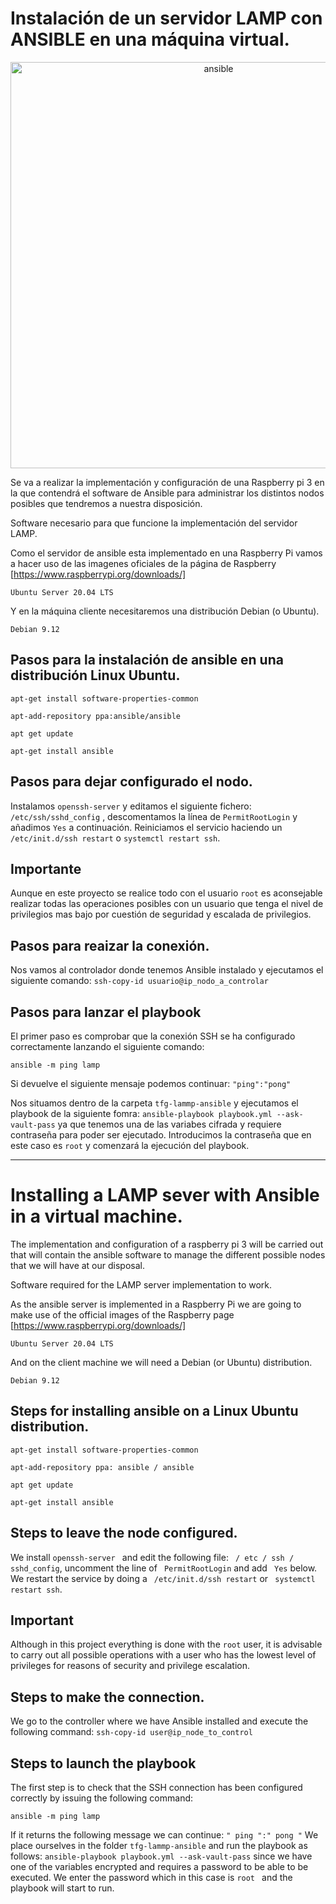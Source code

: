# Instalación de un servidor LAMP con ANSIBLE en una máquina virtual.

<p align="center">
  <img src="https://prezigram-assets.prezi.com/25f8f05f9bc162b1314d168cc6ba516c88b5b96b775380369cd7f61a70dbc55a122936abe711b0d796ba1b7c672ebc50e8faafe8fa44b90014f2829ed5d9886f" alt="ansible" width="650"/>
</p>

Se va a realizar la implementación y configuración de una Raspberry pi 3 en la que contendrá el software de Ansible para administrar los distintos nodos posibles que tendremos a nuestra disposición.


Software necesario para que funcione la implementación del servidor LAMP.

Como el servidor de ansible esta implementado en una Raspberry Pi vamos a hacer uso de las imagenes oficiales de la página de Raspberry [https://www.raspberrypi.org/downloads/]

```
Ubuntu Server 20.04 LTS 
```
Y en la máquina cliente necesitaremos una distribución Debian (o Ubuntu).

```
Debian 9.12
```
## Pasos para la instalación de ansible en una distribución Linux Ubuntu.

```
apt-get install software-properties-common
```
```
apt-add-repository ppa:ansible/ansible
```
```
apt get update
```
```
apt-get install ansible
```
## Pasos para dejar configurado el nodo.
Instalamos ```openssh-server``` y editamos el siguiente fichero: ```/etc/ssh/sshd_config``` , descomentamos la línea 
de ```PermitRootLogin``` y añadimos ```Yes``` a continuación.
Reiniciamos el servicio haciendo un ```/etc/init.d/ssh restart``` o ```systemctl restart ssh```.

## Importante 
Aunque en este proyecto se realice todo con el usuario ```root``` es aconsejable realizar todas las operaciones posibles con un usuario que tenga el nivel de privilegios mas bajo por cuestión de seguridad y escalada de privilegios.


## Pasos para reaizar la conexión.
Nos vamos al controlador donde tenemos Ansible instalado y ejecutamos el siguiente comando:
```ssh-copy-id usuario@ip_nodo_a_controlar```

## Pasos para lanzar el playbook
El primer paso es comprobar que la conexión SSH se ha configurado correctamente lanzando el siguiente comando:

```ansible -m ping lamp```

Si devuelve el siguiente mensaje podemos continuar: ```"ping":"pong"```

Nos situamos dentro de la carpeta ```tfg-lammp-ansible```  y ejecutamos el playbook de la siguiente fomra:
```ansible-playbook playbook.yml --ask-vault-pass``` ya que tenemos una de las variabes cifrada y requiere contraseña para poder ser ejecutado.
Introducimos la contraseña que en este caso es ```root``` y comenzará la ejecución del playbook.


-------------------------------------------------------------------------------------------------------------------------
# Installing a LAMP sever with Ansible in a virtual machine.

The implementation and configuration of a raspberry pi 3 will be carried out that will contain the ansible software to manage the different possible nodes that we will have at our disposal.

Software required for the LAMP server implementation to work.

As the ansible server is implemented in a Raspberry Pi we are going to make use of the official images of the Raspberry page [https://www.raspberrypi.org/downloads/]

```
Ubuntu Server 20.04 LTS
```
And on the client machine we will need a Debian (or Ubuntu) distribution.

```
Debian 9.12
```
## Steps for installing ansible on a Linux Ubuntu distribution.

```
apt-get install software-properties-common
```
```
apt-add-repository ppa: ansible / ansible
```
```
apt get update
```
```
apt-get install ansible
```
## Steps to leave the node configured.
We install ```openssh-server ``` and edit the following file: ``` / etc / ssh / sshd_config```, uncomment the line
of ``` PermitRootLogin``` and add ``` Yes``` below.
We restart the service by doing a ``` /etc/init.d/ssh restart``` or ``` systemctl restart ssh```.

## Important 
Although in this project everything is done with the ```root``` user, it is advisable to carry out all possible operations with a user who has the lowest level of privileges for reasons of security and privilege escalation.

## Steps to make the connection.
We go to the controller where we have Ansible installed and execute the following command:
```ssh-copy-id user@ip_node_to_control```

## Steps to launch the playbook
The first step is to check that the SSH connection has been configured correctly by issuing the following command:

```ansible -m ping lamp```

If it returns the following message we can continue: ```" ping ":" pong "```
We place ourselves in the folder ```tfg-lammp-ansible``` and run the playbook as follows:
```ansible-playbook playbook.yml --ask-vault-pass``` since we have one of the variables encrypted and requires a password to be able to be executed.
We enter the password which in this case is ```root ``` and the playbook will start to run.

  
